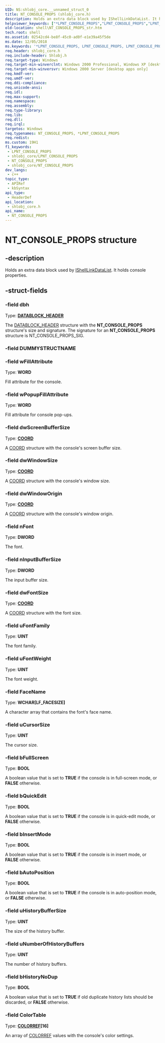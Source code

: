 ```yaml
---
UID: NS:shlobj_core.__unnamed_struct_0
title: NT_CONSOLE_PROPS (shlobj_core.h)
description: Holds an extra data block used by IShellLinkDataList. It holds console properties.
helpviewer_keywords: ["*LPNT_CONSOLE_PROPS","LPNT_CONSOLE_PROPS","LPNT_CONSOLE_PROPS structure pointer [Windows Shell]","NT_CONSOLE_PROPS","NT_CONSOLE_PROPS structure [Windows Shell]","_win32_NT_CONSOLE_PROPS_str","shell.NT_CONSOLE_PROPS_str","shlobj_core/LPNT_CONSOLE_PROPS","shlobj_core/NT_CONSOLE_PROPS"]
old-location: shell\NT_CONSOLE_PROPS_str.htm
tech.root: shell
ms.assetid: 02542cd4-be8f-45c0-ad0f-e1e39a45f5de
ms.date: 12/05/2018
ms.keywords: '*LPNT_CONSOLE_PROPS, LPNT_CONSOLE_PROPS, LPNT_CONSOLE_PROPS structure pointer [Windows Shell], NT_CONSOLE_PROPS, NT_CONSOLE_PROPS structure [Windows Shell], _win32_NT_CONSOLE_PROPS_str, shell.NT_CONSOLE_PROPS_str, shlobj_core/LPNT_CONSOLE_PROPS, shlobj_core/NT_CONSOLE_PROPS'
req.header: shlobj_core.h
req.include-header: Shlobj.h
req.target-type: Windows
req.target-min-winverclnt: Windows 2000 Professional, Windows XP [desktop apps only]
req.target-min-winversvr: Windows 2000 Server [desktop apps only]
req.kmdf-ver: 
req.umdf-ver: 
req.ddi-compliance: 
req.unicode-ansi: 
req.idl: 
req.max-support: 
req.namespace: 
req.assembly: 
req.type-library: 
req.lib: 
req.dll: 
req.irql: 
targetos: Windows
req.typenames: NT_CONSOLE_PROPS, *LPNT_CONSOLE_PROPS
req.redist: 
ms.custom: 19H1
f1_keywords:
 - LPNT_CONSOLE_PROPS
 - shlobj_core/LPNT_CONSOLE_PROPS
 - NT_CONSOLE_PROPS
 - shlobj_core/NT_CONSOLE_PROPS
dev_langs:
 - c++
topic_type:
 - APIRef
 - kbSyntax
api_type:
 - HeaderDef
api_location:
 - shlobj_core.h
api_name:
 - NT_CONSOLE_PROPS
---
```


# NT_CONSOLE_PROPS structure


## -description

Holds an extra data block used by <a href="https://docs.microsoft.com/windows/desktop/api/shobjidl_core/nn-shobjidl_core-ishelllinkdatalist">IShellLinkDataList</a>. It holds console properties.

## -struct-fields

### -field dbh

Type: <b><a href="/windows/win32/api/shlobj_core/ns-shlobj_core-datablock_header">DATABLOCK_HEADER</a></b>

The <a href="/windows/win32/api/shlobj_core/ns-shlobj_core-datablock_header">DATABLOCK_HEADER</a> structure with the <b>NT_CONSOLE_PROPS</b> structure's size and signature. The signature for an <b>NT_CONSOLE_PROPS</b> structure is NT_CONSOLE_PROPS_SIG.

### -field DUMMYSTRUCTNAME

### -field wFillAttribute

Type: <b>WORD</b>

Fill attribute for the console.

### -field wPopupFillAttribute

Type: <b>WORD</b>

Fill attribute for console pop-ups.

### -field dwScreenBufferSize

Type: <b><a href="https://docs.microsoft.com/windows/console/coord-str">COORD</a></b>

A <a href="https://docs.microsoft.com/windows/console/coord-str">COORD</a> structure with the console's screen buffer size.

### -field dwWindowSize

Type: <b><a href="https://docs.microsoft.com/windows/console/coord-str">COORD</a></b>

A <a href="https://docs.microsoft.com/windows/console/coord-str">COORD</a> structure with the console's window size.

### -field dwWindowOrigin

Type: <b><a href="https://docs.microsoft.com/windows/console/coord-str">COORD</a></b>

A <a href="https://docs.microsoft.com/windows/console/coord-str">COORD</a> structure with the console's window origin.

### -field nFont

Type: <b>DWORD</b>

The font.

### -field nInputBufferSize

Type: <b>DWORD</b>

The input buffer size.

### -field dwFontSize

Type: <b><a href="https://docs.microsoft.com/windows/console/coord-str">COORD</a></b>

A <a href="https://docs.microsoft.com/windows/console/coord-str">COORD</a> structure with the font size.

### -field uFontFamily

Type: <b>UINT</b>

The font family.

### -field uFontWeight

Type: <b>UINT</b>

The font weight.

### -field FaceName

Type: <b>WCHAR[LF_FACESIZE]</b>

A character array that contains the font's face name.

### -field uCursorSize

Type: <b>UINT</b>

The cursor size.

### -field bFullScreen

Type: <b>BOOL</b>

A boolean value that is set to <b>TRUE</b> if the console is in full-screen mode, or <b>FALSE</b> otherwise.

### -field bQuickEdit

Type: <b>BOOL</b>

A boolean value that is set to <b>TRUE</b> if the console is in quick-edit mode, or <b>FALSE</b> otherwise.

### -field bInsertMode

Type: <b>BOOL</b>

A boolean value that is set to <b>TRUE</b> if the console is in insert mode, or <b>FALSE</b> otherwise.

### -field bAutoPosition

Type: <b>BOOL</b>

A boolean value that is set to <b>TRUE</b> if the console is in auto-position mode, or <b>FALSE</b> otherwise.

### -field uHistoryBufferSize

Type: <b>UINT</b>

The size of the history buffer.

### -field uNumberOfHistoryBuffers

Type: <b>UINT</b>

The number of history buffers.

### -field bHistoryNoDup

Type: <b>BOOL</b>

A boolean value that is set to <b>TRUE</b> if old duplicate history lists should be discarded, or <b>FALSE</b> otherwise.

### -field ColorTable

Type: <b><a href="https://docs.microsoft.com/windows/desktop/gdi/colorref">COLORREF</a>[16]</b>

An array of <a href="https://docs.microsoft.com/windows/desktop/gdi/colorref">COLORREF</a> values with the console's color settings.

